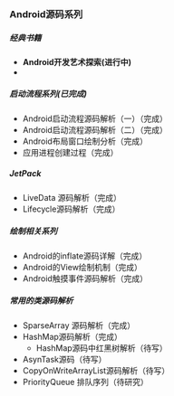 ### Android源码系列

##### 经典书籍

* **Android开发艺术探索(进行中)**
* 

##### 启动流程系列(已完成)

- Android启动流程源码解析（一）（完成）
- Android启动流程源码解析（二）（完成）
- Android布局窗口绘制分析（完成）
- 应用进程创建过程（完成）

##### JetPack

* LiveData 源码解析（完成）
* Lifecycle源码解析（完成）

##### 绘制相关系列

* Android的inflate源码详解（完成）
* Android的View绘制机制（完成）
* Android触摸事件源码解析（完成）

##### 常用的类源码解析

* SparseArray 源码解析（完成）
* HashMap源码解析（完成）
  * HashMap源码中红黑树解析（待写）
* AsynTask源码（待写）
* CopyOnWriteArrayList源码解析（待写）
* PriorityQueue 排队序列（待研究）